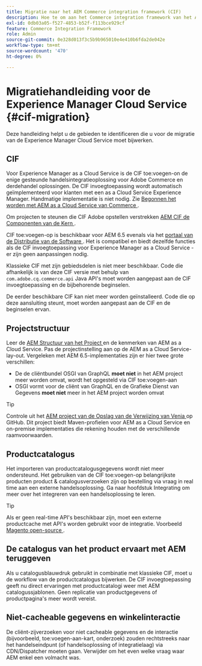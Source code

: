 ```yaml
---
title: Migratie naar het AEM Commerce integration framework (CIF)
description: Hoe te om aan het Commerce integration framework van het AEM (CIF) toe:voegen-aan van een oude versie te migreren
exl-id: 0db03a05-f527-4853-b52f-f113bce929cf
feature: Commerce Integration Framework
role: Admin
source-git-commit: 0e328d013f3c5b9b965010e4e410b6fda2de042e
workflow-type: tm+mt
source-wordcount: '470'
ht-degree: 0%

---
```


# Migratiehandleiding voor de Experience Manager Cloud Service {#cif-migration}

Deze handleiding helpt u de gebieden te identificeren die u voor de migratie van de Experience Manager Cloud Service moet bijwerken.

## CIF

Voor Experience Manager as a Cloud Service is de CIF toe:voegen-on de enige gesteunde handelsintegratieoplossing voor Adobe Commerce en derdehandel oplossingen. De CIF invoegtoepassing wordt automatisch geïmplementeerd voor klanten met een as a Cloud Service Experience Manager. Handmatige implementatie is niet nodig. Zie [ Begonnen het worden met AEM as a Cloud Service van Commerce ](getting-started.md).

Om projecten te steunen die CIF Adobe opstellen verstrekken [ AEM CIF de Componenten van de Kern ](https://github.com/adobe/aem-core-cif-components).

CIF toe:voegen-op is beschikbaar voor AEM 6.5 evenals via het [ portaal van de Distributie van de Software ](https://experience.adobe.com/#/downloads/content/software-distribution/en/aem.html). Het is compatibel en biedt dezelfde functies als de CIF invoegtoepassing voor Experience Manager as a Cloud Service - er zijn geen aanpassingen nodig.

Klassieke CIF met zijn gebiedsdelen is niet meer beschikbaar. Code die afhankelijk is van deze CIF versie met behulp van `com.adobe.cq.commerce.api` Java API&#39;s moet worden aangepast aan de CIF invoegtoepassing en de bijbehorende beginselen.

De eerder beschikbare CIF kan niet meer worden geïnstalleerd. Code die op deze aansluiting steunt, moet worden aangepast aan de CIF en de beginselen ervan.

## Projectstructuur

Leer de [ AEM Structuur van het Project ](https://experienceleague.adobe.com/docs/experience-manager-cloud-service/implementing/developing/aem-project-content-package-structure.html) en de kenmerken van AEM as a Cloud Service. Pas de projectinstelling aan op de AEM as a Cloud Service-lay-out.
Vergeleken met AEM 6.5-implementaties zijn er hier twee grote verschillen:

* De de cliëntbundel OSGI van GraphQL **moet niet** in het AEM project meer worden omvat, wordt het opgesteld via CIF toe:voegen-aan
* OSGI vormt voor de cliënt van GraphQL en de Grafieke Dienst van Gegevens **moet niet** meer in het AEM project worden omvat

>[!TIP]
>
>Controle uit het [ AEM project van de Opslag van de Verwijzing van Venia ](https://github.com/adobe/aem-cif-guides-venia) op GitHub. Dit project biedt Maven-profielen voor AEM as a Cloud Service en on-premise implementaties die rekening houden met de verschillende raamvoorwaarden.

## Productcatalogus

Het importeren van productcatalogusgegevens wordt niet meer ondersteund. Het gebruiken van de CIF toe:voegen-op belangrijkste producten product &amp; catalogusverzoeken zijn op bestelling via vraag in real time aan een externe handelsoplossing. Ga naar hoofdstuk Integrating om meer over het integreren van een handelsoplossing te leren.

>[!TIP]
>
>Als er geen real-time API&#39;s beschikbaar zijn, moet een externe productcache met API&#39;s worden gebruikt voor de integratie. Voorbeeld [ Magento open-source ](https://business.adobe.com/products/magento/open-source.html).

## De catalogus van het product ervaart met AEM teruggeven

Als u catalogusblauwdruk gebruikt in combinatie met klassieke CIF, moet u de workflow van de productcatalogus bijwerken. De CIF invoegtoepassing geeft nu direct ervaringen met productcatalogi weer met AEM catalogussjablonen. Geen replicatie van productgegevens of productpagina&#39;s meer wordt vereist.

## Niet-cacheable gegevens en winkelinteractie

De cliënt-zijverzoeken voor niet cacheable gegevens en de interactie (bijvoorbeeld, toe:voegen-aan-kart, onderzoek) zouden rechtstreeks naar het handelseindpunt (of handelsoplossing of integratielaag) via CDN/Dispatcher moeten gaan. Verwijder om het even welke vraag waar AEM enkel een volmacht was.
